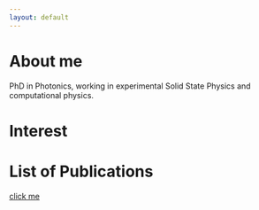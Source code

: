 ```yaml
---
layout: default
---
```



# About me
PhD in Photonics, working in experimental Solid State Physics and computational physics.

# Interest

# List of Publications
[click me](./sections/publications.html)
